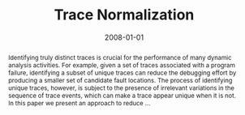 ---
title: "Trace Normalization"
abstract: "Identifying truly distinct traces is crucial for the performance of many dynamic analysis activities. For example, given a set of traces associated with a program failure, identifying a subset of unique traces can reduce the debugging effort by producing a smaller set of candidate fault locations. The process of identifying unique traces, however, is subject to the presence of irrelevant variations in the sequence of trace events, which can make a trace appear unique when it is not. In this paper we present an approach to reduce …"
date: 2008-01-01
venue: "19th International Symposium on Software Reliability Engineering (ISSRE 2008), 11-14 November 2008, Seattle/Redmond, WA, USA"
paperurl: https://ieeexplore.ieee.org/abstract/document/4700311/
authors: "Madeline Diep, Sebastian G. Elbaum and Matthew B. Dwyer"
awards: ""
---